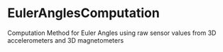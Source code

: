# EulerAnglesComputation
Computation Method for Euler Angles using raw sensor values from 3D accelerometers and 3D magnetometers
